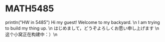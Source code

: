 # MATH5485
println("HW in 5485")
Hi my guest!
Welcome to my backyard. \n
I am trying to build my thing up. \n
はじめまして，どうぞよろしくお愿い申し上げます \n
这个小窝正在构建中：）\n

